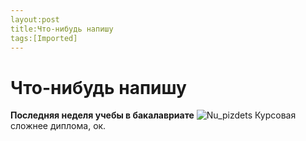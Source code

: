 ```yaml
---
layout:post
title:Что-нибудь напишу
tags:[Imported]
---
```

# Что-нибудь напишу

**Последняя неделя учебы в бакалавриате**
![Nu_pizdets](https://vlaim.s3.amazonaws.com/uploads/2015/04/Nu_pizdets.gif)
Курсовая сложнее диплома, ок.